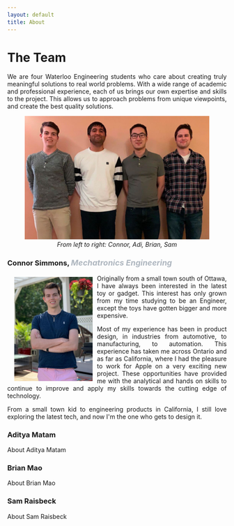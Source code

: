 ```yaml
---
layout: default
title: About
---
```

# The Team
<div style="text-align: justify"> We are four Waterloo Engineering students who care about creating truly meaningful solutions to real world problems. With a wide range of academic and professional experience, each of us brings our own expertise and skills to the project. This allows us to approach problems from unique viewpoints, and create the best quality solutions.
</div> <p></p>

<figure align="center">
  <img src="/assets/img/team.jpg">
  <figcaption><i>From left to right: Connor, Adi, Brian, Sam</i></figcaption>
</figure>

<h3> Connor Simmons, <font size="4" color=AEB6BF> <i>Mechatronics Engineering</i> </font> </h3>

<img src="/assets/img/Connor_Photo.jpg" style="padding-top: 5px; padding-left: 16px; padding-right: 10px" width="180" align="left">

<div style="text-align: justify"> <p> Originally from a small town south of Ottawa, I have always been interested in the latest toy or gadget. This interest has only grown from my time studying to be an Engineer, except the toys have gotten bigger and more expensive. </p>

<p> Most of my experience has been in product design, in industries from automotive, to manufacturing, to automation. This experience has taken me across Ontario and as far as California, where I had the pleasure to work for Apple on a very exciting new project. These opportunities have provided me with the analytical and hands on skills to continue to improve and apply my skills towards the cutting edge of technology. </p>

<p> From a small town kid to engineering products in California, I still love exploring the latest tech, and now I'm the one who gets to design it.
</p> </div>

### Aditya Matam
About Aditya Matam

### Brian Mao
About Brian Mao

### Sam Raisbeck
About Sam Raisbeck
